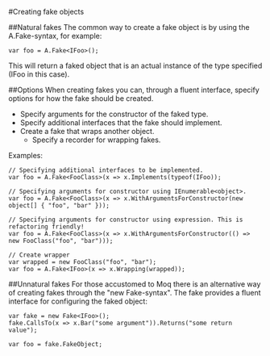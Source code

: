 #Creating fake objects

##Natural fakes
The common way to create a fake object is by using the A.Fake-syntax, for example:

    var foo = A.Fake<IFoo>();

This will return a faked object that is an actual instance of the type specified (IFoo in this case).

##Options
When creating fakes you can, through a fluent interface, specify options for how the fake should be created.

* Specify arguments for the constructor of the faked type.
* Specify additional interfaces that the fake should implement.
* Create a fake that wraps another object.
  * Specify a recorder for wrapping fakes.

Examples:

    // Specifying additional interfaces to be implemented.
    var foo = A.Fake<FooClass>(x => x.Implements(typeof(IFoo));
    
    // Specifying arguments for constructor using IEnumerable<object>.
    var foo = A.Fake<FooClass>(x => x.WithArgumentsForConstructor(new object[] { "foo", "bar" }));
    
    // Specifying arguments for constructor using expression. This is refactoring friendly!
    var foo = A.Fake<FooClass>(x => x.WithArgumentsForConstructor(() => new FooClass("foo", "bar")));

    // Create wrapper
    var wrapped = new FooClass("foo", "bar");
    var foo = A.Fake<IFoo>(x => x.Wrapping(wrapped));

##Unnatural fakes
For those accustomed to Moq there is an alternative way of creating fakes through the "new Fake-syntax". The fake provides a fluent interface for configuring the faked object:

    var fake = new Fake<IFoo>();
    fake.CallsTo(x => x.Bar("some argument")).Returns("some return value");

    var foo = fake.FakeObject;